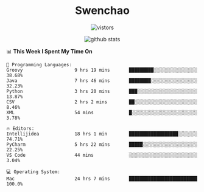 <h1 align="center">Swenchao</h3>

<p align="center">
  <img src="https://visitor-badge.glitch.me/badge?page_id=Swenchao" alt="vistors" />
</p>

<p align="center">
  <img src="https://github-readme-stats.vercel.app/api?username=Swenchao&count_private=true&show_icons=true&theme=vue-dark&hide_title=true" alt="github stats" />
</p>

<!--START_SECTION:waka-->
📊 **This Week I Spent My Time On** 

```text
💬 Programming Languages: 
Groovy                   9 hrs 19 mins       █████████░░░░░░░░░░░░░░░░   38.68% 
Java                     7 hrs 46 mins       ████████░░░░░░░░░░░░░░░░░   32.23% 
Python                   3 hrs 20 mins       ███░░░░░░░░░░░░░░░░░░░░░░   13.87% 
CSV                      2 hrs 2 mins        ██░░░░░░░░░░░░░░░░░░░░░░░   8.46% 
XML                      54 mins             █░░░░░░░░░░░░░░░░░░░░░░░░   3.78%

🔥 Editors: 
Intellijidea             18 hrs 1 min        ██████████████████░░░░░░░   74.71% 
PyCharm                  5 hrs 22 mins       █████░░░░░░░░░░░░░░░░░░░░   22.25% 
VS Code                  44 mins             ░░░░░░░░░░░░░░░░░░░░░░░░░   3.04%

💻 Operating System: 
Mac                      24 hrs 7 mins       █████████████████████████   100.0%

```


<!--END_SECTION:waka-->
